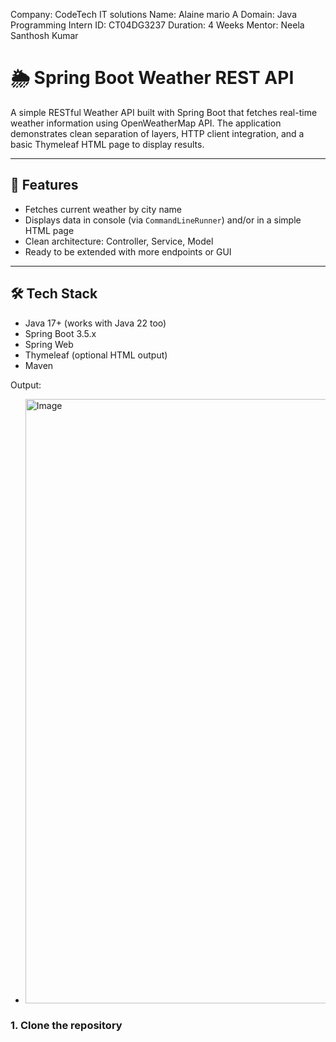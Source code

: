 Company: CodeTech IT solutions Name: Alaine mario A Domain: Java Programming Intern ID: CT04DG3237 Duration: 4 Weeks Mentor: Neela Santhosh Kumar


# 🌦️ Spring Boot Weather REST API

A simple RESTful Weather API built with Spring Boot that fetches real-time weather information using OpenWeatherMap API. The application demonstrates clean separation of layers, HTTP client integration, and a basic Thymeleaf HTML page to display results.

---

## 🚀 Features

- Fetches current weather by city name
- Displays data in console (via `CommandLineRunner`) and/or in a simple HTML page
- Clean architecture: Controller, Service, Model
- Ready to be extended with more endpoints or GUI

---

## 🛠️ Tech Stack

- Java 17+ (works with Java 22 too)
- Spring Boot 3.5.x
- Spring Web
- Thymeleaf (optional HTML output)
- Maven

Output:
- <img width="1919" height="967" alt="Image" src="https://github.com/user-attachments/assets/2f9e42e1-683c-41a2-9f6a-f2cd8f922363" />



### 1. Clone the repository




